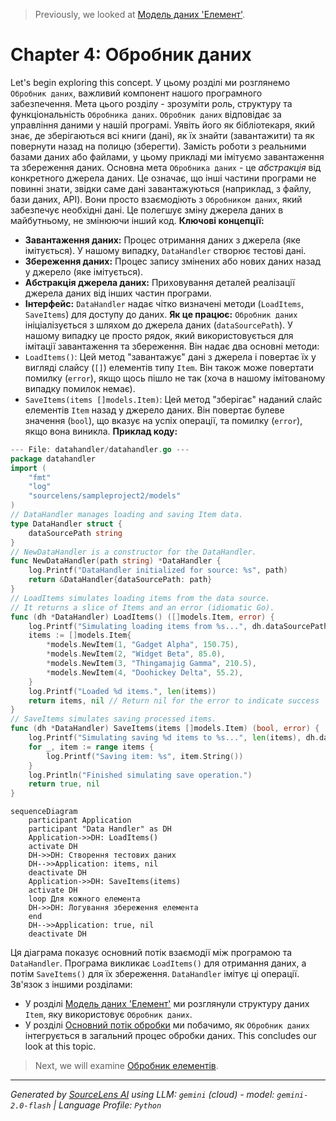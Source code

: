 > Previously, we looked at [Модель даних 'Елемент'](03_модель-даних-елемент.md).

# Chapter 4: Обробник даних
Let's begin exploring this concept. У цьому розділі ми розглянемо `Обробник даних`, важливий компонент нашого програмного забезпечення. Мета цього розділу - зрозуміти роль, структуру та функціональність `Обробника даних`.
`Обробник даних` відповідає за управління даними у нашій програмі.  Уявіть його як бібліотекаря, який знає, де зберігаються всі книги (дані), як їх знайти (завантажити) та як повернути назад на полицю (зберегти).  Замість роботи з реальними базами даних або файлами, у цьому прикладі ми імітуємо завантаження та збереження даних.
Основна мета `Обробника даних` - це *абстракція* від конкретного джерела даних.  Це означає, що інші частини програми не повинні знати, звідки саме дані завантажуються (наприклад, з файлу, бази даних, API).  Вони просто взаємодіють з `Обробником даних`, який забезпечує необхідні дані. Це полегшує зміну джерела даних в майбутньому, не змінюючи інший код.
**Ключові концепції:**
*   **Завантаження даних:**  Процес отримання даних з джерела (яке імітується). У нашому випадку, `DataHandler` створює тестові дані.
*   **Збереження даних:** Процес запису змінених або нових даних назад у джерело (яке імітується).
*   **Абстракція джерела даних:** Приховування деталей реалізації джерела даних від інших частин програми.
*   **Інтерфейс:** `DataHandler` надає чітко визначені методи (`LoadItems`, `SaveItems`) для доступу до даних.
**Як це працює:**
`Обробник даних` ініціалізується з шляхом до джерела даних (`dataSourcePath`). У нашому випадку це просто рядок, який використовується для імітації завантаження та збереження. Він надає два основні методи:
*   `LoadItems()`: Цей метод "завантажує" дані з джерела і повертає їх у вигляді слайсу (`[]`) елементів типу `Item`. Він також може повертати помилку (`error`), якщо щось пішло не так (хоча в нашому імітованому випадку помилок немає).
*   `SaveItems(items []models.Item)`: Цей метод "зберігає" наданий слайс елементів `Item` назад у джерело даних. Він повертає булеве значення (`bool`), що вказує на успіх операції, та помилку (`error`), якщо вона виникла.
**Приклад коду:**
```go
--- File: datahandler/datahandler.go ---
package datahandler
import (
	"fmt"
	"log"
	"sourcelens/sampleproject2/models"
)
// DataHandler manages loading and saving Item data.
type DataHandler struct {
	dataSourcePath string
}
// NewDataHandler is a constructor for the DataHandler.
func NewDataHandler(path string) *DataHandler {
	log.Printf("DataHandler initialized for source: %s", path)
	return &DataHandler{dataSourcePath: path}
}
// LoadItems simulates loading items from the data source.
// It returns a slice of Items and an error (idiomatic Go).
func (dh *DataHandler) LoadItems() ([]models.Item, error) {
	log.Printf("Simulating loading items from %s...", dh.dataSourcePath)
	items := []models.Item{
		*models.NewItem(1, "Gadget Alpha", 150.75),
		*models.NewItem(2, "Widget Beta", 85.0),
		*models.NewItem(3, "Thingamajig Gamma", 210.5),
		*models.NewItem(4, "Doohickey Delta", 55.2),
	}
	log.Printf("Loaded %d items.", len(items))
	return items, nil // Return nil for the error to indicate success
}
// SaveItems simulates saving processed items.
func (dh *DataHandler) SaveItems(items []models.Item) (bool, error) {
	log.Printf("Simulating saving %d items to %s...", len(items), dh.dataSourcePath)
	for _, item := range items {
		log.Printf("Saving item: %s", item.String())
	}
	log.Println("Finished simulating save operation.")
	return true, nil
}
```
```mermaid
sequenceDiagram
    participant Application
    participant "Data Handler" as DH
    Application->>DH: LoadItems()
    activate DH
    DH->>DH: Створення тестових даних
    DH-->>Application: items, nil
    deactivate DH
    Application->>DH: SaveItems(items)
    activate DH
    loop Для кожного елемента
    DH->>DH: Логування збереження елемента
    end
    DH-->>Application: true, nil
    deactivate DH
```
Ця діаграма показує основний потік взаємодії між програмою та `DataHandler`. Програма викликає `LoadItems()` для отримання даних, а потім `SaveItems()` для їх збереження. `DataHandler` імітує ці операції.
Зв'язок з іншими розділами:
*   У розділі [Модель даних 'Елемент'](03_модель-даних-елемент.md) ми розглянули структуру даних `Item`, яку використовує `Обробник даних`.
*   У розділі [Основний потік обробки](06_основний-потік-обробки.md) ми побачимо, як `Обробник даних` інтегрується в загальний процес обробки даних.
This concludes our look at this topic.

> Next, we will examine [Обробник елементів](05_обробник-елементів.md).


---

*Generated by [SourceLens AI](https://github.com/openXFlow/sourceLensAI) using LLM: `gemini` (cloud) - model: `gemini-2.0-flash` | Language Profile: `Python`*